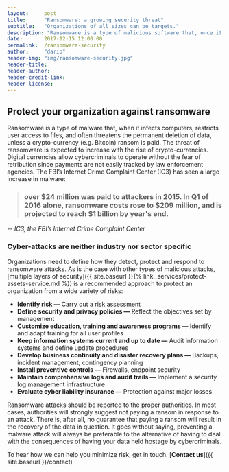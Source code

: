 ```yaml
---
layout:     post
title:      "Ransomware: a growing security threat"
subtitle:   "Organizations of all sizes can be targets."
description: "Ransomware is a type of malicious software that, once it infects computers, restricts access to files unless a crypto-currency ransom (e.g. Bitcoin) is paid."
date:       2017-12-15 12:00:00
permalink:  /ransomware-security
author:     "dario"
header-img: "img/ransomware-security.jpg"
header-title:
header-author:
header-credit-link:
header-license:
---
```


## Protect your organization against ransomware
Ransomware is a type of malware that, when it infects computers, restricts user access to files, and often threatens the permanent deletion of data, unless a crypto-currency (e.g. Bitcoin) ransom is paid. The threat of ransomware is expected to increase with the rise of crypto-currencies. Digital currencies allow cybercriminals to operate without the fear of retribution since payments are not easily tracked by law enforcement agencies. The FBI’s Internet Crime Complaint Center (IC3) has seen a large increase in malware:

> ### over $24 million was paid to attackers in 2015. In Q1 of 2016 alone, ransomware costs rose to $209 million, and is projected to reach $1 billion by year's end.
-- <cite>IC3, the FBI’s Internet Crime Complaint Center</cite>  

### Cyber-attacks are neither industry nor sector specific

Organizations need to define how they detect, protect and respond to ransomware attacks. As is the case with other types of malicious attacks, [multiple layers of security]({{ site.baseurl }}{% link _services/protect-assets-service.md %}) is a recommended approach to protect an organization from a wide variety of risks:

* **Identify risk —** Carry out a risk assessment
* **Define security and privacy policies —** Reflect the objectives set by management
* **Customize education, training and awareness programs —** Identify and adapt training for all user profiles
* **Keep information systems current and up to date —** Audit information systems and define update procedures
* **Develop business continuity and disaster recovery plans —** Backups, incident management, contingency planning
* **Install preventive controls —** Firewalls, endpoint security
* **Maintain comprehensive logs and audit trails —** Implement a security log management infrastructure
* **Evaluate cyber liability insurance —** Protection against major losses

Ransomware attacks should be reported to the proper authorities. In most cases, authorities will strongly suggest not paying a ransom in response to an attack. There is, after all, no guarantee that paying a ransom will result in the recovery of the data in question. It goes without saying, preventing a malware attack will always be preferable to the alternative of having to deal with the consequences of having your data held hostage by cybercriminals.

To hear how we can help you minimize risk, get in touch. [**Contact us**]({{ site.baseurl }}/contact)
